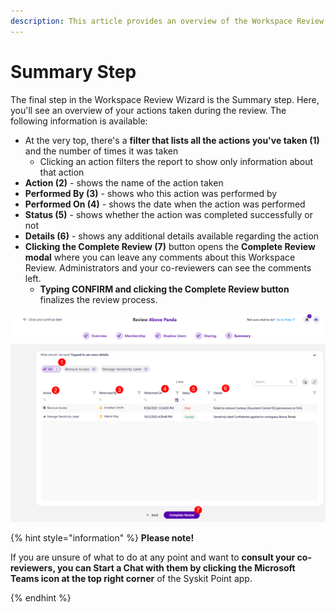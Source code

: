```yaml
---
description: This article provides an overview of the Workspace Review Completion Summary step from a workspace owner's perspective.
---
```


# Summary Step

The final step in the Workspace Review Wizard is the Summary step. Here, you'll see an overview of your actions taken during the review. The following information is available: 

* At the very top, there's a **filter that lists all the actions you've taken (1)** and the number of times it was taken
  * Clicking an action filters the report to show only information about that action
* **Action (2)** - shows the name of the action taken
* **Performed By (3)** - shows who this action was performed by
* **Performed On (4)** - shows the date when the action was performed
* **Status (5)** - shows whether the action was completed successfully or not
* **Details (6)** - shows any additional details available regarding the action
* **Clicking the Complete Review (7)** button opens the **Complete Review modal** where you can leave any comments about this Workspace Review. Administrators and your co-reviewers can see the comments left. 
  * **Typing CONFIRM and clicking the Complete Review button** finalizes the review process. 

![Workspace Review - Completion Summary](../../.gitbook/assets/workspace-review-completion-summary.png)

{% hint style="information" %}
**Please note!** 

If you are unsure of what to do at any point and want to **consult your co-reviewers, you can Start a Chat with them by clicking the Microsoft Teams icon at the top right corner** of the Syskit Point app. 

{% endhint %}